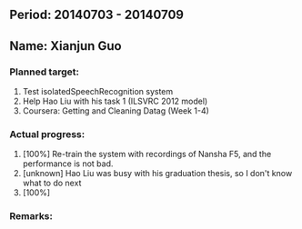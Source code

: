 ## Period: 20140703 - 20140709
## Name: Xianjun Guo
### Planned target:
1. Test isolatedSpeechRecognition system
2. Help Hao Liu with his task 1 (ILSVRC 2012 model)
3. Coursera: Getting and Cleaning Datag (Week 1-4)

### Actual progress:
1. [100%] Re-train the system with recordings of Nansha F5, and the performance is not bad.
2. [unknown] Hao Liu was busy with his graduation thesis, so I don't know what to do next
3. [100%]

### Remarks: